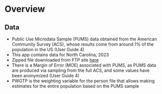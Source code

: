 # Overview



## Data

- Public Use Microdata Sample (PUMS) data obtained from the American Community Survey (ACS), whose results come from around 1% of the population in the US (User Guide 4)
- This app contains data for North Carolina, 2023
- Zipped file downloaded from FTP site [here](https://www2.census.gov/programs-surveys/acs/data/pums/2023/1-Year/)
- There is a Margin of Error (MOE) associated with PUMS, as PUMS data are produced via sampling from the full ACS, and some values have been anonymized (User Guide 4)
- PWGTP is the weighting variable for the person file that allows making estimates for the entire population based on the PUMS sample